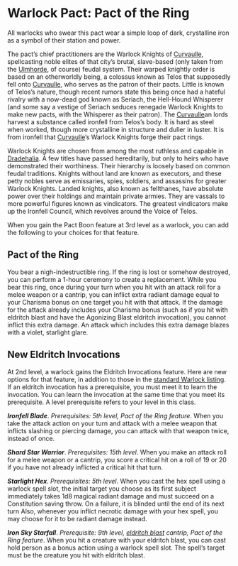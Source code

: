 # Warlock Pact: Pact of the Ring
All warlocks who swear this pact wear a simple loop of dark, crystalline iron as a symbol of their station and power.

The pact’s chief practitioners are the Warlock Knights of [Curvaulle](/Cities/Curvaulle.md), spellcasting noble elites of that city’s brutal, slave-based (only taken from the [Ulmhorde](../../Nations/Ulm.md), of course) feudal system. Their warped knightly order is based on an otherworldly being, a colossus known as Telos that supposedly fell onto [Curvaulle](/Cities/Curvaulle.md), who serves as the patron of their pacts. Little is known of Telos’s nature, though recent rumors state this being once had a hateful rivalry with a now-dead god known as Seriach, the Hell-Hound Whisperer (and some say a vestige of Seriach seduces renegade Warlock Knights to make new pacts, with the Whisperer as their patron). The [Curvaulle](/Cities/Curvaulle.md)an lords harvest a substance called ironfell from Telos’s body. It is hard as steel when worked, though more crystalline in structure and duller in luster. It is from ironfell that [Curvaulle](/Cities/Curvaulle.md)’s Warlock Knights forge their pact rings.

Warlock Knights are chosen from among the most ruthless and capable in [Dradehalia](../../Nations/Dradehalia.md). A few titles have passed hereditarily, but only to heirs who have demonstrated their worthiness. Their hierarchy is loosely based on common feudal traditions. Knights without land are known as executors, and these petty nobles serve as emissaries, spies, soldiers, and assassins for greater Warlock Knights. Landed knights, also known as fellthanes, have absolute power over their holdings and maintain private armies. They are vassals to more powerful figures known as vindicators. The greatest vindicators make up the Ironfell Council, which revolves around the Voice of Telos.

When you gain the Pact Boon feature at 3rd level as a warlock, you can add the following to your choices for that feature.

## Pact of the Ring
You bear a nigh-indestructible ring. If the ring is lost or somehow destroyed, you can perform a 1-hour ceremony to create a replacement. While you bear this ring, once during your turn when you hit with an attack roll for a melee weapon or a cantrip, you can inflict extra radiant damage equal to your Charisma bonus on one target you hit with that attack. If the damage for the attack already includes your Charisma bonus (such as if you hit with eldritch blast and have the Agonizing Blast eldritch invocation), you cannot inflict this extra damage. An attack which includes this extra damage blazes with a violet, starlight glare.

##  New Eldritch Invocations
At 2nd level, a warlock gains the Eldritch Invocations feature. Here are new options for that feature, in addition to those in the [standard Warlock listing](../Warlock.md). If an eldritch invocation has a prerequisite, you must meet it to learn the invocation. You can learn the invocation at the same time that you meet its prerequisite. A level prerequisite refers to your level in this class.

***Ironfell Blade***. *Prerequisites: 5th level, Pact of the Ring feature*. When you take the attack action on your turn and attack with a melee weapon that inflicts slashing or piercing damage, you can attack with that weapon twice, instead of once.

***Shard Star Warrior***. *Prerequisites: 15th level*. When you make an attack roll for a melee weapon or a cantrip, you score a critical hit on a roll of 19 or 20 if you have not already inflicted a critical hit that turn.

***Starlight Hex***. *Prerequisites: 5th level*. When you cast the hex spell using a warlock spell slot, the initial target you choose as its first subject immediately takes 1d8 magical radiant damage and must succeed on a Constitution saving throw. On a failure, it is blinded until the end of its next turn Also, whenever you inflict necrotic damage with your hex spell, you may choose for it to be radiant damage instead.

***Iron Sky Starfall***. *Prerequisite: 9th level, [eldritch blast](https://www.dndbeyond.com/spells/eldritch-blast) cantrip, Pact of the Ring feature*. When you hit a creature with your eldritch blast, you can cast hold person as a bonus action using a warlock spell slot. The spell’s target must be the creature you hit with eldritch blast.
